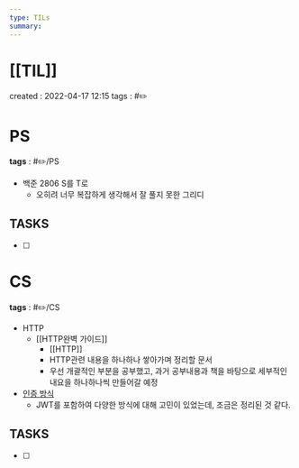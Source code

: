 ```yaml
---
type: TILs
summary: 
---
```


# [[TIL]]
created : 2022-04-17 12:15
tags : #✏️

# PS
**tags** : #✏️/PS
- 백준 2806 S를 T로
	- 오히려 너무 복잡하게 생각해서 잘 풀지 못한 그리디

## TASKS
- [ ] 

# CS
**tags** : #✏️/CS
- HTTP
	- [[HTTP완벽 가이드]]
		- [[HTTP]]
		- HTTP관련 내용을 하나하나 쌓아가며 정리할 문서
		- 우선 개괄적인 부분을 공부했고, 과거 공부내용과 책을 바탕으로 세부적인 내요을 하나하나씩 만들어갈 예정
- [인증 방식](https://github.com/CS-yorisa/CS-COOK-BOOK/blob/main/%EB%84%A4%ED%8A%B8%EC%9B%8C%ED%81%AC/%EC%9D%B8%EC%A6%9D%20%EB%B0%A9%EC%8B%9D.md)
	- JWT를 포함하여 다양한 방식에 대해 고민이 있었는데, 조금은 정리된 것 같다.

## TASKS
- [ ] 
